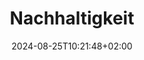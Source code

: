 ---
date: '2024-08-25T10:21:48+02:00' # date in which the content is created - defaults to "today"
title: 'Nachhaltigkeit'
draft: false # set to "true" if you want to hide the content 

link: "https://siegristlk.github.io/meine-website/de/#client-and-work-section/UDSustainable" # optional URL to link the logo to

params:
    logo: 
        src: "images/clients/figma.png"
        scale: 0.2
## The content is not used (yet). If you have ideas on how to use it, 
## you can suggest it at https://github.com/zetxek/adritian-free-hugo-theme/discussions 
---
